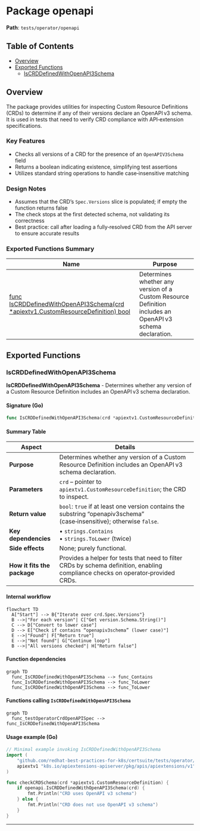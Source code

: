 # Package openapi

**Path**: `tests/operator/openapi`

## Table of Contents

- [Overview](#overview)
- [Exported Functions](#exported-functions)
  - [IsCRDDefinedWithOpenAPI3Schema](#iscrddefinedwithopenapi3schema)

## Overview

The package provides utilities for inspecting Custom Resource Definitions (CRDs) to determine if any of their versions declare an OpenAPI v3 schema. It is used in tests that need to verify CRD compliance with API‑extension specifications.

### Key Features

- Checks all versions of a CRD for the presence of an `OpenAPIV3Schema` field
- Returns a boolean indicating existence, simplifying test assertions
- Utilizes standard string operations to handle case‑insensitive matching

### Design Notes

- Assumes that the CRD’s `Spec.Versions` slice is populated; if empty the function returns false
- The check stops at the first detected schema, not validating its correctness
- Best practice: call after loading a fully‑resolved CRD from the API server to ensure accurate results

### Exported Functions Summary

| Name | Purpose |
|------|----------|
| [func IsCRDDefinedWithOpenAPI3Schema(crd *apiextv1.CustomResourceDefinition) bool](#iscrddefinedwithopenapi3schema) | Determines whether any version of a Custom Resource Definition includes an OpenAPI v3 schema declaration. |

## Exported Functions

### IsCRDDefinedWithOpenAPI3Schema

**IsCRDDefinedWithOpenAPI3Schema** - Determines whether any version of a Custom Resource Definition includes an OpenAPI v3 schema declaration.

#### Signature (Go)

```go
func IsCRDDefinedWithOpenAPI3Schema(crd *apiextv1.CustomResourceDefinition) bool
```

#### Summary Table

| Aspect | Details |
|--------|---------|
| **Purpose** | Determines whether any version of a Custom Resource Definition includes an OpenAPI v3 schema declaration. |
| **Parameters** | `crd` – pointer to `apiextv1.CustomResourceDefinition`; the CRD to inspect. |
| **Return value** | `bool`: `true` if at least one version contains the substring “openapiv3schema” (case‑insensitive); otherwise `false`. |
| **Key dependencies** | • `strings.Contains`<br>• `strings.ToLower` (twice) |
| **Side effects** | None; purely functional. |
| **How it fits the package** | Provides a helper for tests that need to filter CRDs by schema definition, enabling compliance checks on operator‑provided CRDs. |

#### Internal workflow

```mermaid
flowchart TD
  A["Start"] --> B{"Iterate over crd.Spec.Versions"}
  B -->|"For each version"| C["Get version.Schema.String()"]
  C --> D["Convert to lower case"]
  D --> E["Check if contains “openapiv3schema” (lower case)"]
  E -->|"Found"| F["Return true"]
  E -->|"Not found"| G["Continue loop"]
  B -->|"All versions checked"| H["Return false"]
```

#### Function dependencies

```mermaid
graph TD
  func_IsCRDDefinedWithOpenAPI3Schema --> func_Contains
  func_IsCRDDefinedWithOpenAPI3Schema --> func_ToLower
  func_IsCRDDefinedWithOpenAPI3Schema --> func_ToLower
```

#### Functions calling `IsCRDDefinedWithOpenAPI3Schema`

```mermaid
graph TD
  func_testOperatorCrdOpenAPISpec --> func_IsCRDDefinedWithOpenAPI3Schema
```

#### Usage example (Go)

```go
// Minimal example invoking IsCRDDefinedWithOpenAPI3Schema
import (
    "github.com/redhat-best-practices-for-k8s/certsuite/tests/operator/openapi"
    apiextv1 "k8s.io/apiextensions-apiserver/pkg/apis/apiextensions/v1"
)

func checkCRDSchema(crd *apiextv1.CustomResourceDefinition) {
    if openapi.IsCRDDefinedWithOpenAPI3Schema(crd) {
        fmt.Println("CRD uses OpenAPI v3 schema")
    } else {
        fmt.Println("CRD does not use OpenAPI v3 schema")
    }
}
```

---
